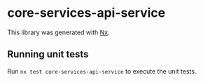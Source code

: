# core-services-api-service

This library was generated with [Nx](https://nx.dev).

## Running unit tests

Run `nx test core-services-api-service` to execute the unit tests.
